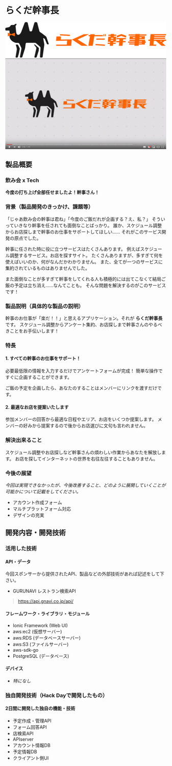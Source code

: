 # らくだ幹事長
![logo](imgs/logos/1_rakuda_logo_orange.png)
[![video](Screenshot.png)](https://www.youtube.com/watch?v=2ZEs9WGf0Z0&t=4s)

## 製品概要


### 飲み会 x Tech
**今度の打ち上げ全部任せましたよ！幹事さん！**

### 背景（製品開発のきっかけ、課題等）

「じゃあ飲み会の幹事は君ね」「今度のご飯だれが企画する？え、私？」
そういっていきなり幹事を任されても面倒なことばっかり。
誰か、スケジュール調整からお店探しまで幹事のお仕事をサポートしてほしい……
それがこのサービス開発の原点でした。

幹事に任された時に役に立つサービスはたくさんあります。
例えばスケジュール調整するサービス。お店を探すサイト。
たくさんありますが、多すぎて何を使えばいいのか、何がなんだかわかりません。
また、全てが一つのサービスに集約されているものはありませんでした。

また面倒なことが多すぎて幹事をしてくれる人も積極的には出てこなくて結局ご飯の予定は立ち消え……なんてことも。
そんな問題を解決するのがこのサービスです！

### 製品説明（具体的な製品の説明）
幹事のお仕事が「楽だ！！」と思えるアプリケーション。それが **らくだ幹事長** です。
スケジュール調整からアンケート集約、お店探しまで幹事さんのやるべきことをお手伝いします！

### 特長
#### 1. すべての幹事のお仕事をサポート！
必要最低限の情報を入力するだけでアンケートフォームが完成！
簡単な操作ですぐに企画することができます。

ご飯の予定を企画したら、あなたのすることはメンバーにリンクを渡すだけです。

#### 2. 最適なお店を提案いたします
参加メンバーの回答から最適な日程やエリア、お店をいくつか提案します。
メンバーの好みから提案するので後からお店選びに文句も言われません。

### 解決出来ること
スケジュール調整やお店探しなど幹事さんの煩わしい作業からあなたを解放します。
お店を探してインターネットの世界を右往左往することもありません。

### 今後の展望
*今回は実現できなかったが、今後改善すること、どのように展開していくことが可能かについて記載をしてください。*

- アカウント作成フォーム
- マルチプラットフォーム対応
- デザインの充実

## 開発内容・開発技術
### 活用した技術
#### API・データ
今回スポンサーから提供されたAPI、製品などの外部技術があれば記述をして下さい。

* GURUNAVI レストラン検索API 
> https://api.gnavi.co.jp/api/

#### フレームワーク・ライブラリ・モジュール
* Ionic Framework (Web UI)
* aws:ec2 (仮想サーバー)
* aws:RDS (データベースサーバー)
* aws:S3 (ファイルサーバー)
* aws-sdk-go
* PostgreSQL (データベース)

#### デバイス
* *特になし*

### 独自開発技術（Hack Dayで開発したもの）

#### 2日間に開発した独自の機能・技術
- 予定作成・管理API
- フォーム回答API
- 店検索API
- APIserver
- アカウント情報DB
- 予定情報DB
- クライアント側UI
